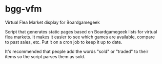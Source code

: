 # bgg-vfm
Virtual Flea Market display for Boardgamegeek

Script that generates static pages based on Boardgamegeek lists for virtual flea markets. 
It makes it easier to see which games are available, compare to past sales, etc. Put it on a cron job
to keep it up to date.

It's recommended that people add the words "sold" or "traded" to their items so the script parses them as sold.

